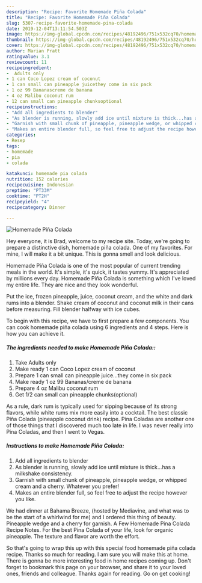 ```yaml
---
description: "Recipe: Favorite Homemade Piña Colada"
title: "Recipe: Favorite Homemade Piña Colada"
slug: 5307-recipe-favorite-homemade-pina-colada
date: 2019-12-04T13:11:54.503Z
image: https://img-global.cpcdn.com/recipes/48192496/751x532cq70/homemade-pina-colada-recipe-main-photo.jpg
thumbnail: https://img-global.cpcdn.com/recipes/48192496/751x532cq70/homemade-pina-colada-recipe-main-photo.jpg
cover: https://img-global.cpcdn.com/recipes/48192496/751x532cq70/homemade-pina-colada-recipe-main-photo.jpg
author: Marian Pratt
ratingvalue: 3.1
reviewcount: 11
recipeingredient:
-  Adults only
- 1 can Coco Lopez cream of coconut
- 1 can small can pineapple juicethey come in six pack
- 1 oz 99 Bananascreme de banana
- 4 oz Malibu coconut rum
- 12 can small can pineapple chunksoptional
recipeinstructions:
- "Add all ingredients to blender"
- "As blender is running, slowly add ice until mixture is thick...has a milkshake consistency."
- "Garnish with small chunk of pineapple, pineapple wedge, or whipped cream and a cherry.  Whatever you prefer!"
- "Makes an entire blender full, so feel free to adjust the recipe however you like."
categories:
- Resep
tags:
- homemade
- pia
- colada

katakunci: homemade pia colada
nutrition: 152 calories
recipecuisine: Indonesian
preptime: "PT33M"
cooktime: "PT2H"
recipeyield: "4"
recipecategory: Dinner

---
```



![Homemade Piña Colada](https://img-global.cpcdn.com/recipes/48192496/751x532cq70/homemade-pina-colada-recipe-main-photo.jpg)

Hey everyone, it is Brad, welcome to my recipe site. Today, we're going to prepare a distinctive dish, homemade piña colada. One of my favorites. For mine, I will make it a bit unique. This is gonna smell and look delicious.

Homemade Piña Colada is one of the most popular of current trending meals in the world. It's simple, it's quick, it tastes yummy. It's appreciated by millions every day. Homemade Piña Colada is something which I've loved my entire life. They are nice and they look wonderful.

Put the ice, frozen pineapple, juice, coconut cream, and the white and dark rums into a blender. Shake cream of coconut and coconut milk in their cans before measuring. Fill blender halfway with ice cubes.


To begin with this recipe, we have to first prepare a few components. You can cook homemade piña colada using 6 ingredients and 4 steps. Here is how you can achieve it.

##### The ingredients needed to make Homemade Piña Colada::

1. Take  Adults only
1. Make ready 1 can Coco Lopez cream of coconut
1. Prepare 1 can small can pineapple juice...they come in six pack
1. Make ready 1 oz 99 Bananas/creme de banana
1. Prepare 4 oz Malibu coconut rum
1. Get 1/2 can small can pineapple chunks(optional)


As a rule, dark rum is typically used for sipping because of its strong flavors, while white rums mix more easily into a cocktail. The best classic Piña Colada (pineapple coconut drink) recipe. Pina Coladas are another one of those things that I discovered much too late in life. I was never really into Pina Coladas, and then I went to Vegas. 

##### Instructions to make Homemade Piña Colada:

1. Add all ingredients to blender
1. As blender is running, slowly add ice until mixture is thick...has a milkshake consistency.
1. Garnish with small chunk of pineapple, pineapple wedge, or whipped cream and a cherry.  Whatever you prefer!
1. Makes an entire blender full, so feel free to adjust the recipe however you like.


We had dinner at Bahama Breeze, (hosted by Mediavine, and what was to be the start of a whirlwind for me) and I ordered this thing of beauty. Pineapple wedge and a cherry for garnish. A Few Homemade Pina Colada Recipe Notes. For the best Pina Colada of your life, look for organic pineapple. The texture and flavor are worth the effort. 

So that's going to wrap this up with this special food homemade piña colada recipe. Thanks so much for reading. I am sure you will make this at home. There is gonna be more interesting food in home recipes coming up. Don't forget to bookmark this page on your browser, and share it to your loved ones, friends and colleague. Thanks again for reading. Go on get cooking!
